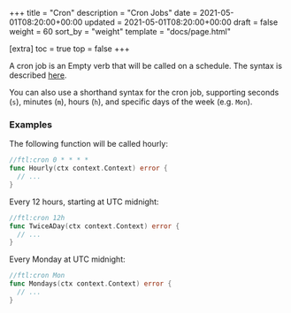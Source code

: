 +++
title = "Cron"
description = "Cron Jobs"
date = 2021-05-01T08:20:00+00:00
updated = 2021-05-01T08:20:00+00:00
draft = false
weight = 60
sort_by = "weight"
template = "docs/page.html"

[extra]
toc = true
top = false
+++

A cron job is an Empty verb that will be called on a schedule. The syntax is described [here](https://pubs.opengroup.org/onlinepubs/9699919799.2018edition/utilities/crontab.html).

You can also use a shorthand syntax for the cron job, supporting seconds (`s`), minutes (`m`), hours (`h`), and specific days of the week (e.g. `Mon`).

### Examples

The following function will be called hourly:

```go
//ftl:cron 0 * * * *
func Hourly(ctx context.Context) error {
  // ...
}
```

Every 12 hours, starting at UTC midnight:

```go
//ftl:cron 12h
func TwiceADay(ctx context.Context) error {
  // ...
}
```

Every Monday at UTC midnight:

```go
//ftl:cron Mon
func Mondays(ctx context.Context) error {
  // ...
}
```
